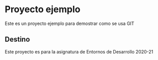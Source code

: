 # Proyecto ejemplo
Este es un proyecto ejemplo para demostrar como se usa GIT

## Destino
Este proyecto es para la asignatura de Entornos de Desarrollo 2020-21

